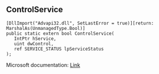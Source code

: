 ## ControlService

```
[DllImport("Advapi32.dll", SetLastError = true)][return: MarshalAs(UnmanagedType.Bool)]
public static extern bool ControlService(
   IntPtr hService,
   uint dwControl,
   ref SERVICE_STATUS lpServiceStatus
);
```

Microsoft documentation: [Link](https://docs.microsoft.com/en-us/windows/win32/api/winsvc/nf-winsvc-controlservice)
